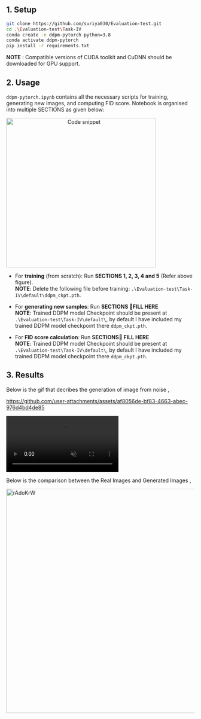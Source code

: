 
## **1. Setup**

```bash
git clone https://github.com/suriya030/Evaluation-test.git
cd .\Evaluation-test\Task-IV
conda create -n ddpm-pytorch python=3.8
conda activate ddpm-pytorch
pip install -r requirements.txt
```
**NOTE** : Compatible versions of CUDA toolkit and CuDNN should be downloaded for GPU support. 

## **2. Usage**
```ddpm-pytorch.ipynb``` contains all the necessary scripts for training, generating new images, and computing FID score. Notebook is organised into multiple SECTIONS as given below:

<p align="center">
  <img src="https://github.com/user-attachments/assets/1c973356-5a53-4a84-99dd-a62356b6bc8e" width="400" alt="Code snippet" style="margin-right:40%;">
</p>

- For **training** (from scratch): Run **SECTIONS 1, 2, 3, 4 and 5** (Refer above figure).  
  **NOTE**: Delete the following file before training: `.\Evaluation-test\Task-IV\default\ddpm_ckpt.pth`.
    
- For **generating new samples**: Run **SECTIONS 🚨FILL HERE**  
  **NOTE**: Trained DDPM model Checkpoint should be present at `.\Evaluation-test\Task-IV\default\`, by default I have included my trained DDPM model checkpoint there `ddpm_ckpt.pth`.
    
- For **FID score calculation**: Run **SECTIONS🚨 FILL HERE**  
  **NOTE**: Trained DDPM model Checkpoint should be present at `.\Evaluation-test\Task-IV\default\`, by default I have included my trained DDPM model checkpoint there `ddpm_ckpt.pth`.

## **3. Results**

Below is the gif that decribes the generation of image from noise ,


https://github.com/user-attachments/assets/af8056de-bf83-4663-abec-976d4bd4de85


<video controls autoplay loop muted>
  <source src="https://github.com/user-attachments/assets/e39b28f3-13b8-44bd-beb4-de7ee02efd47" type="video/mp4">
  Your browser does not support the video tag.
</video>

Below is the comparison between the Real Images and Generated Images ,

<img src="https://github.com/user-attachments/assets/8cd5c337-5125-4c2d-8b7a-4d2a2d211553" alt="rAdoKrW" width="600">






